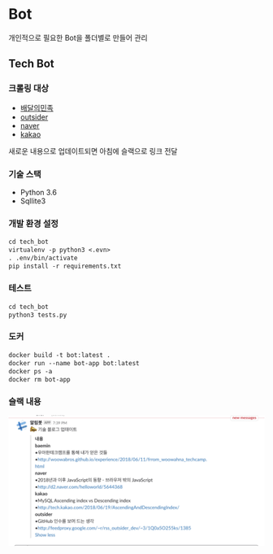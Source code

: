 # Bot
 개인적으로 필요한 Bot을 폴더별로 만들어 관리

## Tech Bot
### 크롤링 대상
 - [배달의민족](http://woowabros.github.io/)
 - [outsider](https://blog.outsider.ne.kr/)
 - [naver](https://d2.naver.com/home)
 - [kakao](http://tech.kakao.com/)

새로운 내용으로 업데이트되면 아침에 슬랙으로 링크 전달

### 기술 스택
- Python 3.6
- Sqllite3

### 개발 환경 설정
```shell
cd tech_bot
virtualenv -p python3 <.evn>
. .env/bin/activate
pip install -r requirements.txt
```

### 테스트
```shell
cd tech_bot
python3 tests.py
```

### 도커
```
docker build -t bot:latest .
docker run --name bot-app bot:latest
docker ps -a
docker rm bot-app
```

### 슬랙 내용
![image](slack_message.png)

